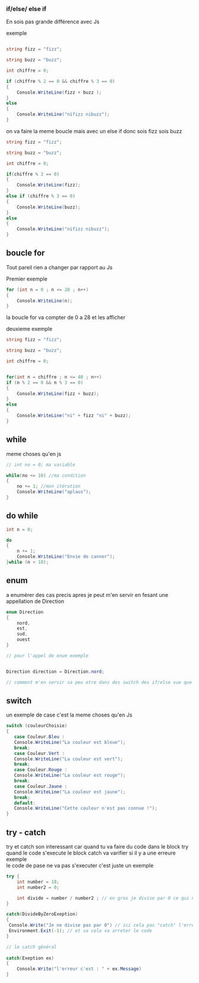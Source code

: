 ### if/else/ else if 

 En sois pas grande différence avec Js 

 exemple 

```cs

string fizz = "fizz";

string buzz = "buzz";

int chiffre = 0;

if (chiffre % 2 == 0 && chiffre % 3 == 0)
{
    Console.WriteLine(fizz + buzz );
}
else 
{
    Console.WriteLine("nifizz nibuzz");
}

```

on va faire la meme boucle mais avec un else if donc sois fizz sois buzz 
 
```cs
string fizz = "fizz";

string buzz = "buzz";

int chiffre = 0;

if(chiffre % 2 == 0)
{
    Console.WriteLine(fizz);
}
else if (chiffre % 3 == 0)
{
    Console.WriteLine(buzz);
}
else
{
    Console.WriteLine("nifizz nibuzz");
}
```

## boucle for 

Tout pareil rien a changer par rapport au Js

Premier exemple 

```cs
for (int n = 0 ; n <= 28 ; n++)
{
    Console.WriteLine(n);
}
```
la boucle for va compter de 0 a 28 et les afficher 


deuxieme exemple 

```cs 
string fizz = "fizz";

string buzz = "buzz";

int chiffre = 0;


for(int n = chiffre ; n <= 40 ; n++)
if (n % 2 == 0 && n % 3 == 0)
{
    Console.WriteLine(fizz + buzz);
}
else 
{
    Console.WriteLine("ni" + fizz "ni" + buzz);
}
```
## while 

meme choses qu'en js 

```cs
// int no = 0; ma variable

while(no <= 10) //ma condition  
{
    no += 1; //mon itération 
    Console.WriteLine("aplaus");
}
```

## do while 
```cs
int n = 0;

do 
{
    n += 1;
    Console.WriteLine("Envie de canner");
}while (n < 10);

```

## enum 

a enumérer des cas precis apres je peut m'en servir en fesant une appellation de Direction 

```cs
enum Direction 
{
    nord,
    est,
    sud,
    ouest
}

// pour l'appel de enum exemple 


Direction direction = Direction.nord;

// comment m'en servir sa peu etre dans des switch des if/else vue que des enum c'est des cas precis switch et plus avisé 

```

## switch 
 un exemple de case c'est la meme choses qu'en Js 

 ```cs
switch (couleurChoisie)
{
    case Couleur.Bleu :
    Console.WriteLine("La couleur est bleue");
    break;
    case Couleur.Vert :
    Console.WriteLine("La couleur est vert");
    break;
    case Couleur.Rouge :
    Console.WriteLine("La couleur est rouge");
    break;
    case Couleur.Jaune :
    Console.WriteLine("La couleur est jaune");
    break;
    default:
    Console.WriteLine("Cette couleur n'est pas connue !");
}

 ```

## try - catch 
 try et catch son interessant car quand tu va faire du code dans le block try quand le code s'execute le block catch va varifier si il y a une erreure exemple <br>
 le code de pase ne va pas s'executer c'est juste un exemple

```cs
try {
    int number = 18;
    int number2 = 0;

    int divide = number / number2 ; // en gros je divise par 0 ce qui n'est pas recomander de faire 
}

catch(DivideByZeroExeption)
{
 Console.Write("Je ne divise pas par 0") // ici cela pas "catch" l'erreur donc la division par 0
 Environment.Exit(-1); // et sa cela va arreter le code 
}

// le catch général 
 
catch(Exeption ex)
{
    Console.Write("l'erreur c'est : " + ex.Message)
}

```